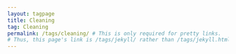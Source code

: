 ```yaml
---
layout: tagpage
title: Cleaning
tag: Cleaning
permalink: /tags/cleaning/ # This is only required for pretty links.
# Thus, this page's link is /tags/jekyll/ rather than /tags/jekyll.html
---
```

